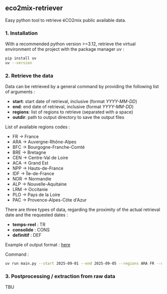 ## eco2mix-retriever

Easy python tool to retrieve éCO2mix public available data.

### 1. Installation

With a recommended python version >=3.12, retrieve the virtual environment of the project with the package manager *uv* :

```bash
pip install uv
uv --version
```

### 2. Retrieve the data

Data can be retrieved by a general command by providing the following list of arguments : 
* **start**: start date of retrieval, inclusive (format *YYYY-MM-DD*)
* **end**: end date of retrieval, inclusive (format *YYYY-MM-DD*)
* **regions**: list of regions to retrieve (separated with a space)
* **outdir**: path to output directory to save the output files

List of available regions codes : 
* FR -> France
* ARA -> Auvergne-Rhône-Alpes
* BFC -> Bourgogne-Franche-Comté
* BRE -> Bretagne
* CEN -> Centre-Val de Loire
* ACA -> Grand Est
* NPP -> Hauts-de-France
* IDF -> Île-de-France
* NOR -> Normandie
* ALP -> Nouvelle-Aquitaine
* LRM -> Occitanie
* PLO -> Pays de la Loire
* PAC -> Provence-Alpes-Côte d'Azur

There are three types of data, regarding the proximity of the actual retrieval date and the requested dates :
* **temps-reel** : TR
* **consolide** : CONS
* **definitif** : DEF

Example of output format : [here](./data/eco2mix_ARA_2025-09-01.csv)

Command : 
```bash
uv run main.py --start 2025-09-01 --end 2025-09-05 --regions ARA FR --outdir ./data
```

### 3. Postprocessing / extraction from raw data

TBU


